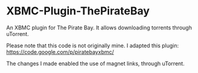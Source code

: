 XBMC-Plugin-ThePirateBay
========================

An XBMC plugin for The Pirate Bay. It allows downloading torrents through uTorrent.

Please note that this code is not originally mine. I adapted this plugin: https://code.google.com/p/piratebayxbmc/

The changes I made enabled the use of magnet links, through uTorrent.
